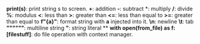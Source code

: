 **print(s)**: print string s to screen.
**+**: addition
**-**: subtract
*: multiply
**/**: divide
**%**: modulus
**<**: less than
**>**: greater than
**<=**: less than equal to
**>=**: greater than equal to
**f"{a}"**: format string with **a** injected into it.
**\n**: newline
**\t**: tab
**""""""**: multiline string
**"**: string literal
**
**with open(from_file) as f: [filestuff]**: do file operation with
    context manager.
